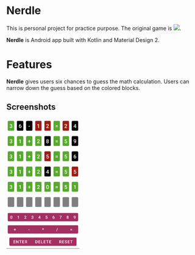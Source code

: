 Nerdle
==================
This is personal project for practice purpose. The original game is <img src="https://nerdlegame.com/logo192.png"  width="3%">.

**Nerdle** is Android app built with Kotlin and Material Design 2.

# Features
**Nerdle** gives users six chances to guess the math calculation. Users can narrow down the guess based on the colored blocks.

## Screenshots
<img src="https://github.com/davidhsiaotw/nerdle/blob/master/app/src/main/res/drawable/nerdle_showcase.png"  width="38%">
